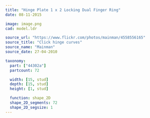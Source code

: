 ```yaml
---
title: "Hinge Plate 1 x 2 Locking Dual Finger Ring"
date: 08-11-2015

image: image.png
cad: model.ldr

source_url: "https://www.flickr.com/photos/mainman/4558556165"
source_title: "Click hinge curves"
source_name: "Mainman"
source_date: 27-04-2010

taxonomy:
  part: ["44302a"]
  partcount: 72

  width: [15, stud]
  depth: [15, stud]
  height: [1, stud]

  function: shape_2D
  shape_2D_segments: 72
  shape_2D_segsize: 1
---
```

